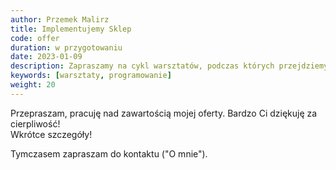 ```yaml
---
author: Przemek Malirz
title: Implementujemy Sklep
code: offer
duration: w przygotowaniu
date: 2023-01-09
description: Zapraszamy na cykl warsztatów, podczas których przejdziemy przez cały proces tworzenia aplikacji. 
keywords: [warsztaty, programowanie]
weight: 20
---
```

Przepraszam, pracuję nad zawartością mojej oferty. Bardzo Ci dziękuję za cierpliwość!\
Wkrótce szczegóły!

Tymczasem zapraszam do kontaktu ("O mnie").